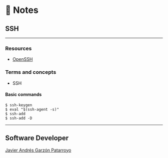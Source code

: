 # :memo: Notes
## SSH
- - -
### Resources
* [OpenSSH](https://www.openssh.com/manual.html)
### Terms and concepts
* SSH
#### Basic commands
```
$ ssh-keygen
$ eval "$(ssh-agent -s)"
$ ssh-add
$ ssh-add -D
```
- - -
## Software Developer
[Javier Andrés Garzón Patarroyo](https://www.javierandresgp.com)
